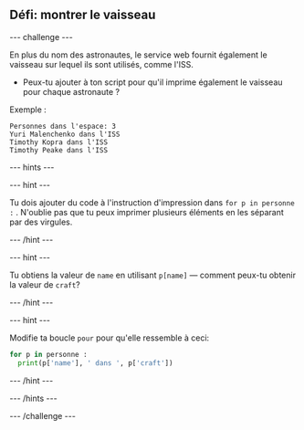 ## Défi: montrer le vaisseau

\--- challenge \---

En plus du nom des astronautes, le service web fournit également le vaisseau sur lequel ils sont utilisés, comme l'ISS.

+ Peux-tu ajouter à ton script pour qu'il imprime également le vaisseau pour chaque astronaute ? 

Exemple :

    Personnes dans l'espace: 3
    Yuri Malenchenko dans l'ISS
    Timothy Kopra dans l'ISS
    Timothy Peake dans l'ISS
    

\--- hints \---

\--- hint \---

Tu dois ajouter du code à l'instruction d'impression dans `for p in personne :` . N'oublie pas que tu peux imprimer plusieurs éléments en les séparant par des virgules.

\--- /hint \---

\--- hint \---

Tu obtiens la valeur de `name` en utilisant `p[name]` — comment peux-tu obtenir la valeur de `craft`?

\--- /hint \---

\--- hint \---

Modifie ta boucle `pour` pour qu'elle ressemble à ceci:

```python
for p in personne :
  print(p['name'], ' dans ', p['craft'])
```

\--- /hint \---

\--- /hints \---

\--- /challenge \---